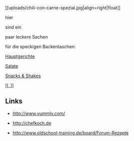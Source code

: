 [[uploads/chili-con-carne-spezial.jpg|align=right|float]]

hier

sind ein

paar leckere Sachen

für die speckigen Backentaschen:

[Hauptgerichte](pages/hauptgerichte/)

[Salate](pages/salate/)

[Snacks & Shakes ](pages/snacks_und_shakes/)

[[_]]

## Links

- http://www.yummly.com/

- http://chefkoch.de

- http://www.oldschool-training.de/board/Forum-Rezepte
